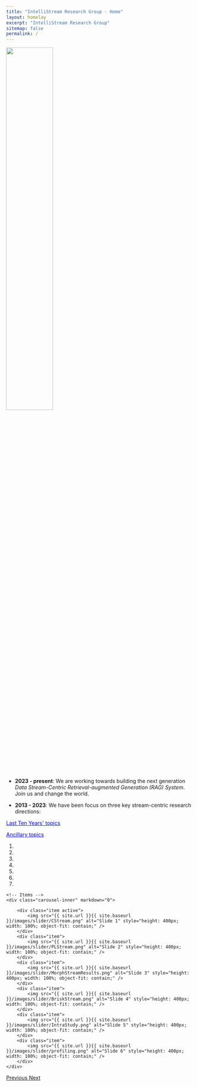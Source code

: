 ```yaml
---
title: "IntelliStream Research Group - Home"
layout: homelay
excerpt: "IntelliStream Research Group"
sitemap: false
permalink: /
---
```

 <img src="{{ site.url }}{{ site.baseurl }}/images/teampic/team.jpg" width="50%" style="float: center" />
<script>
  function toggleVisibility(id) {
    var x = document.getElementById(id);
    if (x.style.display === "none") {
      x.style.display = "block";
    } else {
      x.style.display = "none";
    }
  }
</script>

- <b>2023 - present</b>: We are working towards building the next generation <i>Data Stream-Centric Retrieval-augmented Generation (RAG) System</i>. Join us and change the world.

- <b>2013 - 2023</b>: We have been focus on three key stream-centric research directions:

<span onclick="toggleVisibility('TenYears')" style="cursor: pointer; color: blue; text-decoration: underline;">Last Ten Years' topics</span>
<div id="TenYears" style="display:none;">
- <b>[Hardware-Conscious Data Stream Processing]</b> Multicore NUMA, GPU accelerated stream query processing, AMP-aware data stream compression, etc.
	- <i>Algorithms</i>: 
		- [Stream Compression on AMP (ICDE'23<sup>a</sup>)](https://ieeexplore.ieee.org/document/10184703)
		- [Scalable Streaming Join on Multicores (ICDE'23<sup>b</sup>)](https://ieeexplore.ieee.org/document/10184828)
		- [HW-Conscious Stream Compression (DEBS'23)](https://dl.acm.org/doi/abs/10.1145/3583678.3596885)
		- [HW-Conscious Stream Compression (arxiv'23)](https://arxiv.org/pdf/2306.10228.pdf)
		- [Empirial Study of Streaming Join on Multicores (SIGMOD'21)](https://dl.acm.org/doi/10.1145/3448016.3452793) 
	- <i>Systems</i>: 
		- [Stream Processing on CPU-GPU (TPDS'21)](https://doi.org/10.1109/TPDS.2021.3066407)
		- [Survey on HW-Conscious Stream Processing (SIGMOD Rec'20)](https://dl.acm.org/doi/10.1145/3385658.3385662) 
		- [Stream Processing on CPU-GPU (USENIX ATC'20)](https://dl.acm.org/doi/abs/10.5555/3489146.3489189)
		- [NUMA-aware Stream Processing (SIGMOD'19)](https://dl.acm.org/doi/10.1145/3299869.3300067)
		- [Profiling of Streaming System on Multicore (ICDE'17)](https://doi.org/10.1109/ICDE.2017.119)
	- <i>Non-Streaming Systems</i>:
		- <a href="https://dl.acm.org/doi/10.14778/2536274.2536319">APU Systems</a> (VLDB'13, VLDB'14, MASCOTS'15, TPDS'17)
		- <a href="https://ieeexplore.ieee.org/document/7425227">FPGA Systems</a> (TPDS'16)

- <b>[Transactional Stream Processing]</b> Transactional stream processing (TSP) frameworks and its applications in LLM, NFV etc. 
	- <i>TSP System</i>: 
		- [Scalable TSP on Multicores (SIGMOD'23)](https://intellistream.github.io/downloads/papers/MorphStream_CR.pdf) 
		- [Survey on TSP (VLDBJ'23)](https://rdcu.be/dncBQ) 
		- [More Scalable TSP on Multicores (arxiv'23<sup>c</sup>)](https://arxiv.org/pdf/2307.12749.pdf)
		- [Towards Scalable TSP on Multicores (ICDE'20)](https://doi.org/10.1109/ICDE48307.2020.00136)
	- <i>Its Applications</i>: 
		- [TSP for Network Function virtualization (NFV) (arxiv'23<sup>a</sup>)](https://arxiv.org/pdf/2307.10732.pdf) 
		- [TSP for Large Language Model (LLM) (arxiv'23<sup>b</sup>)](https://arxiv.org/pdf/2307.08225.pdf)

- <b>[Data Stream-Centric AI]</b> High performance online machine learning, data stream mining, data stream preprocessing algorithms/systems 
	- <i>Data Stream Mining</i>: 
		- [In-Depth Study of Data Stream Clustering (SIGMOD'23)](https://dl.acm.org/doi/abs/10.1145/3589307) 
		- [Self-Optimizing Data Stream Clustering (arxiv'23<sup>a</sup>)](https://arxiv.org/abs/2309.04799)
		- [Progressive Trajectory Exploration (BigMM'19)](https://dl.acm.org/doi/abs/10.5555/3489146.3489189) 
	- <i>Online Machine Learning</i>: 
		- [Co-Training-based Online Sentiment Analysis (EMNLP'23, <i>Main</i>)](https://intellistream.github.io/downloads/papers/sentistream_EMNLP.pdf) 
		- [Online Continual Knowledge Learning (arxiv'23<sup>b</sup>)](https://intellistream.github.io/downloads/papers/preprints/OCKL.pdf)
		- [Scalable Polarity Labelling (arxiv'22)](https://arxiv.org/abs/2203.12368)
</div>

<span onclick="toggleVisibility('ancillaryTopics')" style="cursor: pointer; color: blue; text-decoration: underline;">Ancillary topics</span>
<div id="ancillaryTopics" style="display:none;">
  <ul>
    <li><a href="https://doi.org/10.1109/ICDE.2017.166">MQO in CEP</a> (ICDE'17)</li>
    <li><a href="https://intellistream.github.io/downloads/papers/CompressStreamDB.pdf">CompressDB</a> (ICDE'23)</li>
    <li><a href="https://www.ijcai.org/proceedings/2020/610">Parking Prediction</a> (IJCAI'20, TKDE'21, VLDBJ'22)</li>
    <li><a href="https://ieeexplore.ieee.org/document/7877153">Cloud Resource Mgmt</a> (SC'16)</li>
  </ul>
</div>

<div markdown="0" id="carousel" class="carousel slide" data-ride="carousel" data-interval="3000" data-pause="hover" >
    <!-- Menu -->
    <ol class="carousel-indicators">
        <li data-target="#carousel" data-slide-to="0" class="active"></li>
        <li data-target="#carousel" data-slide-to="1"></li>
        <li data-target="#carousel" data-slide-to="2"></li>
        <li data-target="#carousel" data-slide-to="3"></li>
        <li data-target="#carousel" data-slide-to="4"></li>
        <li data-target="#carousel" data-slide-to="5"></li>
        <li data-target="#carousel" data-slide-to="6"></li>
    </ol>

    <!-- Items -->
    <div class="carousel-inner" markdown="0">

        <div class="item active">
            <img src="{{ site.url }}{{ site.baseurl }}/images/slider/CStream.png" alt="Slide 1" style="height: 400px; width: 100%; object-fit: contain;" />
        </div>
        <div class="item">
            <img src="{{ site.url }}{{ site.baseurl }}/images/slider/PLStream.png" alt="Slide 2" style="height: 400px; width: 100%; object-fit: contain;" />
        </div>
        <div class="item">
            <img src="{{ site.url }}{{ site.baseurl }}/images/slider/MorphStreamResults.png" alt="Slide 3" style="height: 400px; width: 100%; object-fit: contain;" />
        </div>
        <div class="item">
            <img src="{{ site.url }}{{ site.baseurl }}/images/slider/BriskStream.png" alt="Slide 4" style="height: 400px; width: 100%; object-fit: contain;" />
        </div>
        <div class="item">
            <img src="{{ site.url }}{{ site.baseurl }}/images/slider/IntraStudy.png" alt="Slide 5" style="height: 400px; width: 100%; object-fit: contain;" />
        </div>
        <div class="item">
            <img src="{{ site.url }}{{ site.baseurl }}/images/slider/profiling.png" alt="Slide 6" style="height: 400px; width: 100%; object-fit: contain;" />
        </div>		
    </div>
  <a class="left carousel-control" href="#carousel" role="button" data-slide="prev">
    <span class="glyphicon glyphicon-chevron-left" aria-hidden="true"></span>
    <span class="sr-only">Previous</span>
  </a>
  <a class="right carousel-control" href="#carousel" role="button" data-slide="next">
    <span class="glyphicon glyphicon-chevron-right" aria-hidden="true"></span>
    <span class="sr-only">Next</span>
  </a>
</div>